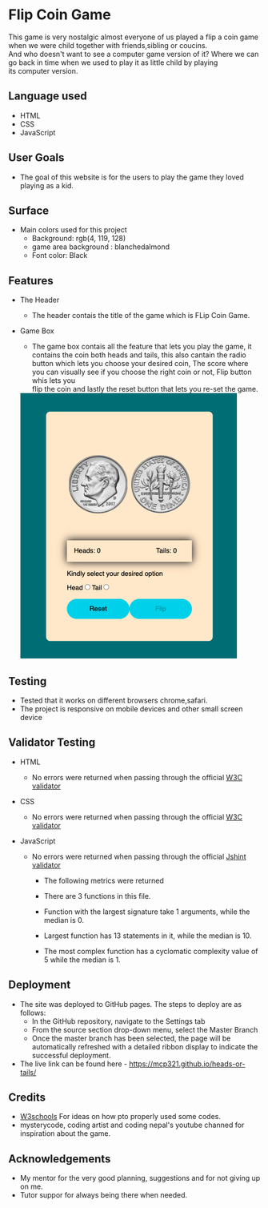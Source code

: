 # Flip Coin Game
This game is very nostalgic almost everyone of us played a flip a coin game when we were child 
together with friends,sibling or coucins.<br> 
And who doesn't want to see a computer game version of it? Where we can go back in time when we used 
to play it as little child by playing <br>  its computer version.

## Language used
* HTML
* CSS
* JavaScript

## User Goals

* The goal of this website is for the users to play the game they loved playing as a kid.

## Surface

* Main colors used for this project
    * Background: rgb(4, 119, 128)
    * game area background : blanchedalmond
    * Font color: Black

## Features
* The Header 
    * The header contais the title of the game which is FLip Coin Game.

* Game Box
    * The game box contais all the feature that lets you play the game, it contains the coin both heads and tails, this also cantain the radio <br> button which lets you choose your desired coin, The score where you can visually see if you choose the right coin or not, Flip button whis lets you <br> flip the coin and lastly the reset button that lets you re-set the game.
        <br>
    <img src= "assets/images/gamebox.png">

## Testing
* Tested that it works on different browsers chrome,safari.
* The project is responsive on mobile devices and other small screen device

## Validator Testing
* HTML
    * No errors were returned when passing through the official [W3C validator](https://validator.w3.org/)

* CSS
    * No errors were returned when passing through the official [W3C validator](https://jigsaw.w3.org/css-validator/)

* JavaScript
    * No errors were returned when passing through the official [Jshint validator](https://jshint.com/)
        * The following metrics were returned

        * There are 3 functions in this file.

        * Function with the largest signature take 1 arguments, while the median is 0.

        * Largest function has 13 statements in it, while the median is 10.

        * The most complex function has a cyclomatic complexity value of 5 while the median is 1.

## Deployment

* The site was deployed to GitHub pages. The steps to deploy are as follows:
    * In the GitHub repository, navigate to the Settings tab
    * From the source section drop-down menu, select the Master Branch
    * Once the master branch has been selected, the page will be automatically refreshed with a detailed ribbon display to indicate the successful deployment.
* The live link can be found here - https://mcp321.github.io/heads-or-tails/

## Credits

* [W3schools](https://www.w3schools.com/) For ideas on how pto properly used some codes.
* mysterycode, coding artist and coding nepal's youtube channed for inspiration about the game.

## Acknowledgements
* My mentor for the very good planning, suggestions and for not giving up on me.
* Tutor suppor for always being there when needed. 

